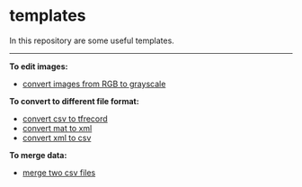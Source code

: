 # templates

In this repository are some useful templates.
***

**To edit images:**
  - [convert images from RGB to grayscale](https://github.com/gitkatrin/templates/blob/master/rgb2grayscale.py)


**To convert to different file format:**
  - [convert csv to tfrecord](https://github.com/gitkatrin/templates/blob/master/convert_to_different_file_format/csv_to_tfrecord.py)
  - [convert mat to xml](https://github.com/gitkatrin/templates/blob/master/convert_to_different_file_format/mat_to_xml.py)
  - [convert xml to csv](https://github.com/gitkatrin/templates/blob/master/convert_to_different_file_format/xml_to_csv.py)
  
**To merge data:**
  - [merge two csv files](https://github.com/gitkatrin/templates/blob/master/merge_data/merge_csv.py)
